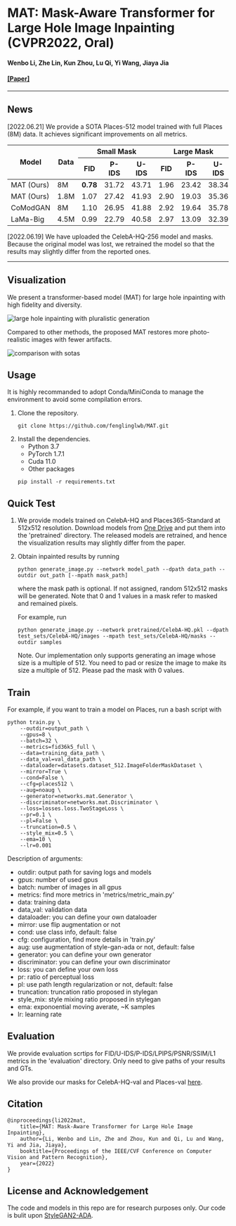 # MAT: Mask-Aware Transformer for Large Hole Image Inpainting (CVPR2022, Oral)

#### Wenbo Li, Zhe Lin, Kun Zhou, Lu Qi, Yi Wang, Jiaya Jia

#### [\[Paper\]](https://arxiv.org/abs/2203.15270)
---

## News

\[2022.06.21\] We provide a SOTA Places-512 model trained with full Places (8M) data. It achieves significant improvements on all metrics.

<table>
<thead>
  <tr>
    <th rowspan="2">Model</th>
    <th rowspan="2">Data</th>
    <th colspan="3">Small Mask</th>
    <th colspan="3">Large Mask</th>
  </tr>
  <tr>
    <th>FID</th>
    <th>P-IDS</th>
    <th>U-IDS</th>
    <th>FID</th>
    <th>P-IDS</th>
    <th>U-IDS</th>
  </tr>
</thead>
<tbody>
  <tr>
    <td>MAT (Ours)</td>
    <td>8M</td>
    <td><b>0.78</b></td>
    <td>31.72</td>
    <td>43.71</td>
    <td>1.96</td>
    <td>23.42</td>
    <td>38.34</td>
  </tr>
  <tr>
    <td>MAT (Ours)</td>
    <td>1.8M</td>
    <td>1.07</td>
    <td>27.42</td>
    <td>41.93</td>
    <td>2.90</td>
    <td>19.03</td>
    <td>35.36</td>
  </tr>
  <tr>
    <td>CoModGAN</td>
    <td>8M</td>
    <td>1.10</td>
    <td>26.95</td>
    <td>41.88</td>
    <td>2.92</td>
    <td>19.64</td>
    <td>35.78</td>
  </tr>
  <tr>
    <td>LaMa-Big</td>
    <td>4.5M</td>
    <td>0.99</td>
    <td>22.79</td>
    <td>40.58</td>
    <td>2.97</td>
    <td>13.09</td>
    <td>32.39</td>
  </tr>
</tbody>
</table>

\[2022.06.19\] We have uploaded the CelebA-HQ-256 model and masks. Because the original model was lost, we retrained the model so that the results may slightly differ from the reported ones.

---

## Visualization

We present a transformer-based model (MAT) for large hole inpainting with high fidelity and diversity.

![large hole inpainting with pluralistic generation](/figures/teasing.png)

Compared to other methods, the proposed MAT restores more photo-realistic images with fewer artifacts.

![comparison with sotas](/figures/sota.png)

## Usage

It is highly recommanded to adopt Conda/MiniConda to manage the environment to avoid some compilation errors.

1. Clone the repository.
    ```shell
    git clone https://github.com/fenglinglwb/MAT.git 
    ```
2. Install the dependencies.
    - Python 3.7
    - PyTorch 1.7.1
    - Cuda 11.0
    - Other packages
    ```shell
    pip install -r requirements.txt
    ```

## Quick Test

1. We provide models trained on CelebA-HQ and Places365-Standard at 512x512 resolution. Download models from [One Drive](https://mycuhk-my.sharepoint.com/:f:/g/personal/1155137927_link_cuhk_edu_hk/EuY30ziF-G5BvwziuHNFzDkBVC6KBPRg69kCeHIu-BXORA?e=7OwJyE) and put them into the 'pretrained' directory. The released models are retrained, and hence the visualization results may slightly differ from the paper.

2. Obtain inpainted results by running
    ```shell
    python generate_image.py --network model_path --dpath data_path --outdir out_path [--mpath mask_path]
    ```
    where the mask path is optional. If not assigned, random 512x512 masks will be generated. Note that 0 and 1 values in a mask refer to masked and remained pixels.

    For example, run
    ```shell
    python generate_image.py --network pretrained/CelebA-HQ.pkl --dpath test_sets/CelebA-HQ/images --mpath test_sets/CelebA-HQ/masks --outdir samples
    ```

    Note. Our implementation only supports generating an image whose size is a multiple of 512. You need to pad or resize the image to make its size a multiple of 512. Please pad the mask with 0 values.

## Train

For example, if you want to train a model on Places, run a bash script with
```shell
python train.py \
    --outdir=output_path \
    --gpus=8 \
    --batch=32 \
    --metrics=fid36k5_full \
    --data=training_data_path \
    --data_val=val_data_path \
    --dataloader=datasets.dataset_512.ImageFolderMaskDataset \
    --mirror=True \
    --cond=False \
    --cfg=places512 \
    --aug=noaug \
    --generator=networks.mat.Generator \
    --discriminator=networks.mat.Discriminator \
    --loss=losses.loss.TwoStageLoss \
    --pr=0.1 \
    --pl=False \
    --truncation=0.5 \
    --style_mix=0.5 \
    --ema=10 \
    --lr=0.001
```

Description of arguments:
- outdir: output path for saving logs and models
- gpus: number of used gpus
- batch: number of images in all gpus
- metrics: find more metrics in 'metrics/metric\_main.py'
- data: training data
- data\_val: validation data
- dataloader: you can define your own dataloader
- mirror: use flip augmentation or not 
- cond: use class info, default: false
- cfg: configuration, find more details in 'train.py'
- aug: use augmentation of style-gan-ada or not, default: false
- generator: you can define your own generator
- discriminator: you can define your own discriminator
- loss: you can define your own loss
- pr: ratio of perceptual loss
- pl: use path length regularization or not, default: false
- truncation: truncation ratio proposed in stylegan
- style\_mix: style mixing ratio proposed in stylegan
- ema: exponoential moving averate, ~K samples
- lr: learning rate

## Evaluation

We provide evaluation scrtips for FID/U-IDS/P-IDS/LPIPS/PSNR/SSIM/L1 metrics in the 'evaluation' directory. Only need to give paths of your results and GTs.

We also provide our masks for CelebA-HQ-val and Places-val [here](https://mycuhk-my.sharepoint.com/:f:/g/personal/1155137927_link_cuhk_edu_hk/EuY30ziF-G5BvwziuHNFzDkBVC6KBPRg69kCeHIu-BXORA?e=7OwJyE).


## Citation

    @inproceedings{li2022mat,
        title={MAT: Mask-Aware Transformer for Large Hole Image Inpainting},
        author={Li, Wenbo and Lin, Zhe and Zhou, Kun and Qi, Lu and Wang, Yi and Jia, Jiaya},
        booktitle={Proceedings of the IEEE/CVF Conference on Computer Vision and Pattern Recognition},
        year={2022}
    }

## License and Acknowledgement
The code and models in this repo are for research purposes only. Our code is bulit upon [StyleGAN2-ADA](https://github.com/NVlabs/stylegan2-ada-pytorch).
